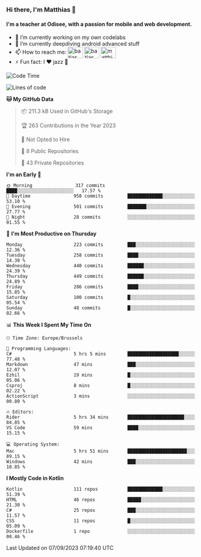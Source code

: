 ### Hi there, I'm Matthias 👋

#### I'm a teacher at Odisee, with a passion for mobile and web development.

- 🔭 I’m currently working on my own codelabs
- 🌱 I’m currently deepdiving android advanced stuff
- 📫 How to reach me: <a href="https://dev.to/batjas" target="_blank"><img align="center" src="https://raw.githubusercontent.com/rahuldkjain/github-profile-readme-generator/master/src/images/icons/Social/devto.svg" alt="batjas" height="30" width="40" /></a>
<a href="https://twitter.com/batjas" target="_blank"><img align="center" src="https://raw.githubusercontent.com/rahuldkjain/github-profile-readme-generator/master/src/images/icons/Social/twitter.svg" alt="batjas" height="30" width="40" /></a>
<a href="https://linkedin.com/in/matthiasdruwé" target="_blank"><img align="center" src="https://raw.githubusercontent.com/rahuldkjain/github-profile-readme-generator/master/src/images/icons/Social/linked-in-alt.svg" alt="matthiasdruwé" height="30" width="40" /></a>
- ⚡ Fun fact: I ❤ jazz 🎷


<!--START_SECTION:waka-->
![Code Time](http://img.shields.io/badge/Code%20Time-840%20hrs%207%20mins-blue)

![Lines of code](https://img.shields.io/badge/From%20Hello%20World%20I%27ve%20Written-2.3%20million%20lines%20of%20code-blue)

**🐱 My GitHub Data** 

> 📦 211.3 kB Used in GitHub's Storage 
 > 
> 🏆 263 Contributions in the Year 2023
 > 
> 🚫 Not Opted to Hire
 > 
> 📜 8 Public Repositories 
 > 
> 🔑 43 Private Repositories 
 > 
**I'm an Early 🐤** 

```text
🌞 Morning                317 commits         ████░░░░░░░░░░░░░░░░░░░░░   17.57 % 
🌆 Daytime                958 commits         █████████████░░░░░░░░░░░░   53.10 % 
🌃 Evening                501 commits         ███████░░░░░░░░░░░░░░░░░░   27.77 % 
🌙 Night                  28 commits          ░░░░░░░░░░░░░░░░░░░░░░░░░   01.55 % 
```
📅 **I'm Most Productive on Thursday** 

```text
Monday                   223 commits         ███░░░░░░░░░░░░░░░░░░░░░░   12.36 % 
Tuesday                  258 commits         ████░░░░░░░░░░░░░░░░░░░░░   14.30 % 
Wednesday                440 commits         ██████░░░░░░░░░░░░░░░░░░░   24.39 % 
Thursday                 449 commits         ██████░░░░░░░░░░░░░░░░░░░   24.89 % 
Friday                   286 commits         ████░░░░░░░░░░░░░░░░░░░░░   15.85 % 
Saturday                 100 commits         █░░░░░░░░░░░░░░░░░░░░░░░░   05.54 % 
Sunday                   48 commits          █░░░░░░░░░░░░░░░░░░░░░░░░   02.66 % 
```


📊 **This Week I Spent My Time On** 

```text
🕑︎ Time Zone: Europe/Brussels

💬 Programming Languages: 
C#                       5 hrs 5 mins        ███████████████████░░░░░░   77.48 % 
Markdown                 47 mins             ███░░░░░░░░░░░░░░░░░░░░░░   12.07 % 
Ezhil                    19 mins             █░░░░░░░░░░░░░░░░░░░░░░░░   05.06 % 
Csproj                   8 mins              █░░░░░░░░░░░░░░░░░░░░░░░░   02.22 % 
ActionScript             3 mins              ░░░░░░░░░░░░░░░░░░░░░░░░░   00.80 % 

🔥 Editors: 
Rider                    5 hrs 34 mins       █████████████████████░░░░   84.85 % 
VS Code                  59 mins             ████░░░░░░░░░░░░░░░░░░░░░   15.15 % 

💻 Operating System: 
Mac                      5 hrs 51 mins       ██████████████████████░░░   89.15 % 
Windows                  42 mins             ███░░░░░░░░░░░░░░░░░░░░░░   10.85 % 
```

**I Mostly Code in Kotlin** 

```text
Kotlin                   111 repos           █████████████░░░░░░░░░░░░   51.39 % 
HTML                     46 repos            █████░░░░░░░░░░░░░░░░░░░░   21.30 % 
C#                       25 repos            ███░░░░░░░░░░░░░░░░░░░░░░   11.57 % 
CSS                      11 repos            █░░░░░░░░░░░░░░░░░░░░░░░░   05.09 % 
Dockerfile               1 repo              ░░░░░░░░░░░░░░░░░░░░░░░░░   00.46 % 
```




 Last Updated on 07/09/2023 07:19:40 UTC
<!--END_SECTION:waka-->
